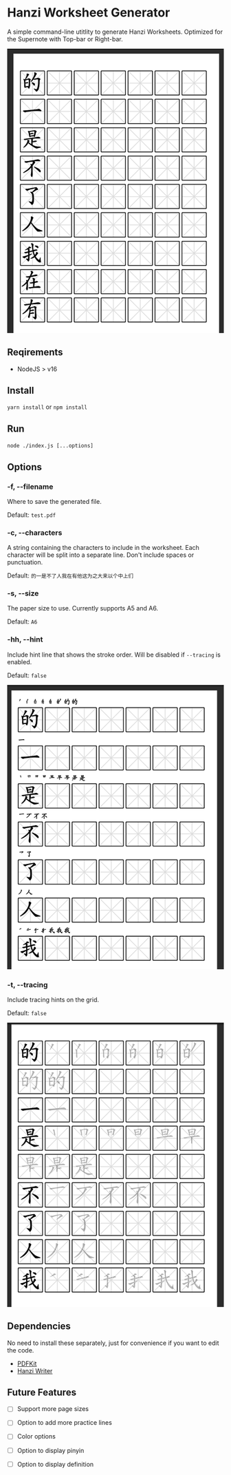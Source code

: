 # Hanzi Worksheet Generator

A simple command-line utitlity to generate Hanzi Worksheets. Optimized for the Supernote with Top-bar or Right-bar.

![Example Sheet](assets/example.png)

## Reqirements

- NodeJS > v16

## Install

`yarn install` or `npm install`

## Run

`node ./index.js [...options]`

## Options

### -f, --filename

Where to save the generated file.

Default: `test.pdf`

### -c, --characters

A string containing the characters to include in the worksheet. Each character will be split into a separate line. Don't include spaces or punctuation.

Default: `的一是不了人我在有他这为之大来以个中上们`

### -s, --size

The paper size to use. Currently supports A5 and A6.

Default: `A6`

### -hh, --hint

Include hint line that shows the stroke order. Will be disabled if `--tracing` is enabled.

Default: `false`

![Hint Example](assets/example-hint.png)

### -t, --tracing

Include tracing hints on the grid.

Default: `false`

![Tracing Example](assets/example-tracing.png)

## Dependencies

No need to install these separately, just for convenience if you want to edit the code.

- [PDFKit](https://pdfkit.org/docs/)
- [Hanzi Writer](https://hanziwriter.org/docs.html)

## Future Features

- [ ] Support more page sizes
- [ ] Option to add more practice lines
- [ ] Color options
- [ ] Option to display pinyin
- [ ] Option to display definition

